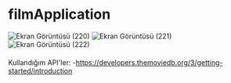 # filmApplication
![Ekran Görüntüsü (220)](https://user-images.githubusercontent.com/104251360/214008693-cf481f2d-18d8-4a7a-a0de-cae3aef4f58a.png)
![Ekran Görüntüsü (221)](https://user-images.githubusercontent.com/104251360/214008712-9fde0b1a-472f-45b9-9afd-10ba90e8edf8.png)
![Ekran Görüntüsü (222)](https://user-images.githubusercontent.com/104251360/214008718-53212209-5f47-4e5b-837f-1adbf401d047.png)

####
Kullandığım API'ler:
 -https://developers.themoviedb.org/3/getting-started/introduction
